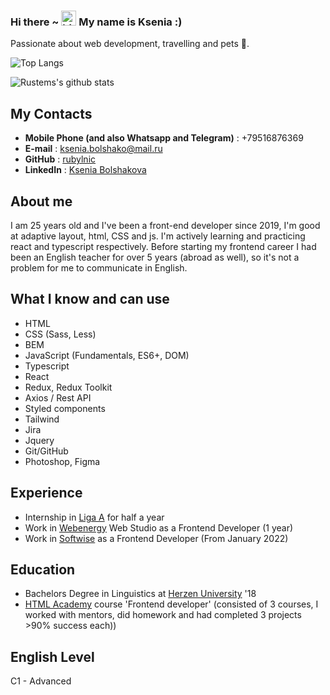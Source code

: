 ### Hi there ~ <img src="https://user-images.githubusercontent.com/1303154/88677602-1635ba80-d120-11ea-84d8-d263ba5fc3c0.gif" width="24px" height="24px" alt="hi"> My name is Ksenia :)

Passionate about web development, travelling and pets 🐶.

![Top Langs](https://github-readme-stats.vercel.app/api/top-langs/?username=rubylnic&layout=compact&hide=css,html)

![Rustems's github stats](https://github-readme-stats.vercel.app/api?username=rubylnic&count_private=true&show_icons=true&theme=onedark)

## My Contacts
* **Mobile Phone (and also Whatsapp and Telegram)** : +79516876369
* **E-mail** : ksenia.bolshako@mail.ru
* **GitHub** : [rubylnic](https://github.com/rubylnic)
* **LinkedIn** : [Ksenia Bolshakova](https://www.linkedin.com/in/ksenia-bolshakova-b2a5ab252/)

## About me
I am 25 years old and I've been a front-end developer since 2019, I'm good at adaptive layout, html, CSS and js. I'm actively learning and practicing react and typescript respectively. Before starting my frontend career I had been an English teacher for over 5 years (abroad as well), so it's not a problem for me to communicate in English.

## What I know and can use
* HTML
* CSS (Sass, Less)
* BEM
* JavaScript (Fundamentals, ES6+, DOM)
* Typescript
* React 
* Redux, Redux Toolkit
* Axios / Rest API
* Styled components
* Tailwind
* Jira
* Jquery 
* Git/GitHub
* Photoshop, Figma


## Experience
* Internship in [Liga A](https://ligaa.agency/) for half a year
* Work in [Webenergy](https://webenergy-it.ru/) Web Studio as a Frontend Developer (1 year)
* Work in [Softwise](https://softwise.ru/) as a Frontend Developer (From January 2022)

## Education
* Bachelors Degree in Linguistics at [Herzen University](https://www.herzen.spb.ru/) '18
* [HTML Academy](https://htmlacademy.ru/) course 'Frontend developer' (consisted of 3 courses, I worked with mentors, did homework and had completed 3 projects >90% success each))

## English Level
C1 - Advanced

